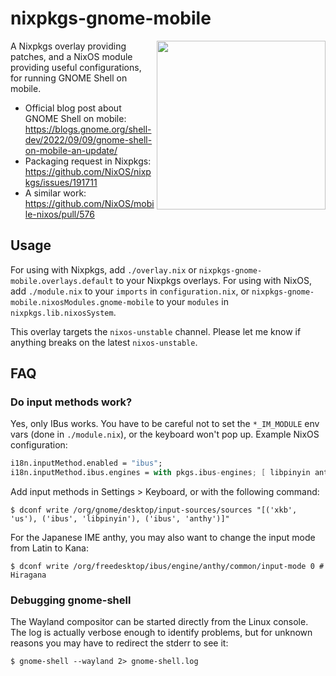 # nixpkgs-gnome-mobile

<img align="right" width="270" src="https://user-images.githubusercontent.com/31200881/234408804-bb1c50f8-2bb9-4f84-84e4-38e503c79f6e.png">

A Nixpkgs overlay providing patches, and a NixOS module providing useful configurations, for running GNOME Shell on mobile.

* Official blog post about GNOME Shell on mobile: https://blogs.gnome.org/shell-dev/2022/09/09/gnome-shell-on-mobile-an-update/
* Packaging request in Nixpkgs: https://github.com/NixOS/nixpkgs/issues/191711
* A similar work: https://github.com/NixOS/mobile-nixos/pull/576

## Usage

For using with Nixpkgs, add `./overlay.nix` or `nixpkgs-gnome-mobile.overlays.default` to your Nixpkgs overlays. For using with NixOS, add `./module.nix` to your `imports` in `configuration.nix`, or `nixpkgs-gnome-mobile.nixosModules.gnome-mobile` to your `modules` in `nixpkgs.lib.nixosSystem`.

This overlay targets the `nixos-unstable` channel. Please let me know if anything breaks on the latest `nixos-unstable`.

## FAQ

### Do input methods work?

Yes, only IBus works. You have to be careful not to set the `*_IM_MODULE` env vars (done in `./module.nix`), or the keyboard won't pop up. Example NixOS configuration:

```nix
i18n.inputMethod.enabled = "ibus";
i18n.inputMethod.ibus.engines = with pkgs.ibus-engines; [ libpinyin anthy ];
```

Add input methods in Settings > Keyboard, or with the following command:

```shellsession
$ dconf write /org/gnome/desktop/input-sources/sources "[('xkb', 'us'), ('ibus', 'libpinyin'), ('ibus', 'anthy')]"
```

For the Japanese IME anthy, you may also want to change the input mode from Latin to Kana:

```shellsession
$ dconf write /org/freedesktop/ibus/engine/anthy/common/input-mode 0 # Hiragana
```

### Debugging gnome-shell

The Wayland compositor can be started directly from the Linux console. The log is actually verbose enough to identify problems, but for unknown reasons you may have to redirect the stderr to see it:

```shellsession
$ gnome-shell --wayland 2> gnome-shell.log
```
